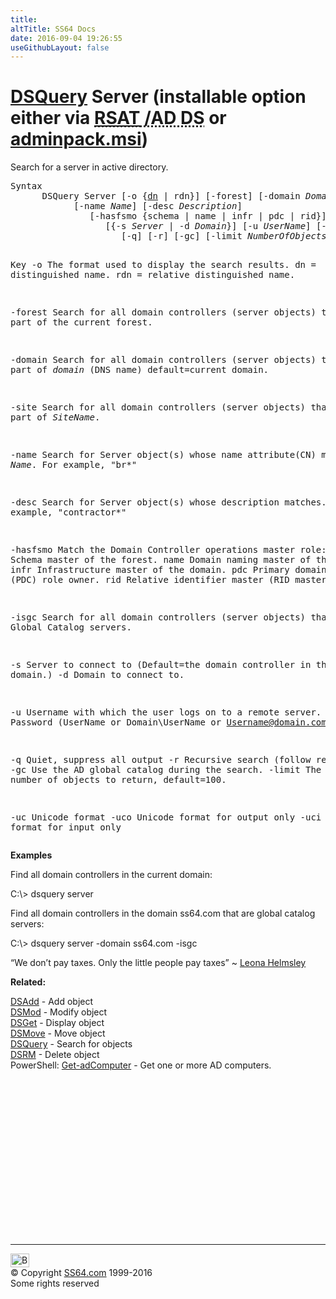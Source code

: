 ```yaml
---
title:
altTitle: SS64 Docs
date: 2016-09-04 19:26:55
useGithubLayout: false
---
```

<!-- #BeginLibraryItem "/Library/head_nt.lbi" --><!-- #EndLibraryItem --><h1><a href="dsquery.html">DSQuery</a> Server    (installable option either via <abbr title="Remote Server Administrative Tools / Active Directory Domain Services"><a href="../links/windows.html">RSAT</a> /AD DS</abbr> or <a href="../links/windows.html">adminpack.msi</a>)</h1>
<p>Search for  a server in active directory.</p>
<pre>Syntax
      DSQuery Server [-o {<u>dn</u> | rdn}] [-forest] [-domain <i>DomainName</i>] [-site <i>SiteName</i>]
            [-name <i>Name</i>] [-desc <i>Description</i>] 
               [-hasfsmo {schema | name | infr | pdc | rid}] [-isgc] 
                  [{-s <i>Server</i> | -d <i>Domain</i>}] [-u <i>UserName</i>] [-p {<i>Password</i> | *}]
                     [-q] [-r] [-gc] [-limit <i>NumberOfObjects</i>]  [{-uc | -uco | -uci}]

Key
   -o       The format used to display the search results.
              dn = distinguished name. 
              rdn = relative distinguished name.

   -forest  Search for all domain controllers (server objects) that are part of the current forest.
 
   -domain  Search for all domain controllers (server objects) that are part of <i>domain</i> (DNS name) 
            default=current domain.

   -site    Search for all domain controllers (server objects) that are part of <i>SiteName</i>.

   -name    Search for Server object(s) whose name attribute(CN) matches <i>Name</i>.
            For example, "br*"

   -desc    Search for Server object(s) whose description matches. For example, "contractor*"

   -hasfsmo Match the Domain Controller operations master role:
                schema  Schema master of the forest.
                name    Domain naming master of the forest.
                infr    Infrastructure master of the domain.
                pdc     Primary domain controller (PDC) role owner.
                rid     Relative identifier master (RID master) 

   -isgc    Search for all domain controllers (server objects) that are Global Catalog servers.
   
   -s       Server to connect to (Default=the domain controller in the logon domain.)
   -d       Domain to connect to.

   -u       Username with which the user logs on to a remote server. 
   -p       Password     (UserName or Domain\UserName or Username@domain.com)

   -q       Quiet, suppress all output
   -r       Recursive search (follow referrals)
   -gc      Use the AD global catalog during the search.
   -limit   The maximum number of objects to return, default=100.

   -uc      Unicode format
   -uco     Unicode format for output only
   -uci     Unicode format for input only</pre>
<p><b>Examples</b></p>
<p>Find  all domain controllers in the current domain:</p>
<p class="code">C:\&gt; dsquery server</p>
<p>Find all domain controllers in the domain ss64.com that are global catalog servers: </p>
<p class="code">C:\&gt; dsquery server -domain ss64.com -isgc</p>
<p class="quote"> “We don’t pay taxes. Only the little people pay taxes” ~ <a href="http://en.wikipedia.org/wiki/Leona_Helmsley">Leona Helmsley</a> </p>
<p><b>Related:</b></p>
<p><a href="dsadd.html">DSAdd</a> - Add object<br>
<a href="dsmod.html">DSMod</a> - Modify object<br>
<a href="dsget.html">DSGet</a> - Display object <br>
<a href="dsmove.html">DSMove</a> - Move object<br>
<a href="dsquery.html">DSQuery</a> - Search for objects <br>
<a href="dsrm.html">DSRM</a> - Delete object<br>
PowerShell: <a href="../ps/get-adcomputer.html">Get-adComputer</a> - Get one or more AD computers. </p><!-- #BeginLibraryItem "/Library/foot_nt.lbi" --><p>
<!-- windows300 -->
<ins class="adsbygoogle" style="display:inline-block;width:300px;height:250px" data-ad-client="ca-pub-6140977852749469" data-ad-slot="7649547908"></ins>
<script>
(adsbygoogle = window.adsbygoogle || []).push({});
</script></p>
<hr>
<div id="bl" class="footer"><a href="dsquery-server.html#"><img src="../images/top.png" width="30" height="22" alt="Back to the Top"></a></div>
<div id="br" class="footer, tagline">© Copyright <a href="http://ss64.com/">SS64.com</a> 1999-2016<br>
Some rights reserved</div><!-- #EndLibraryItem -->

